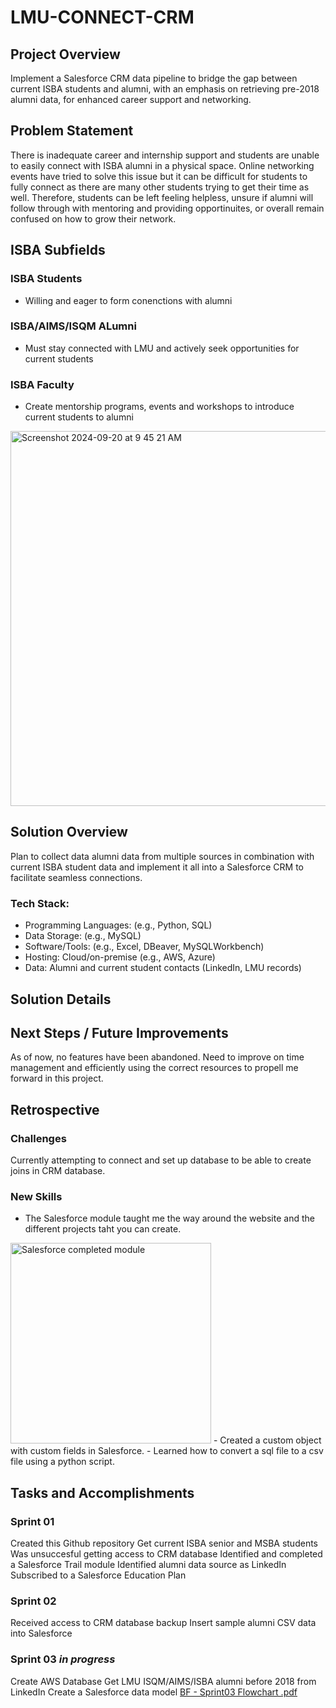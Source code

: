 # LMU-CONNECT-CRM

## Project Overview 
Implement a Salesforce CRM data pipeline to bridge the gap between current ISBA students and alumni, with an emphasis on retrieving pre-2018 alumni data, for enhanced career support and networking.

## Problem Statement 
  There is inadequate career and internship support and students are unable to easily connect with ISBA alumni in a physical space. 
  Online networking events have tried to solve this issue but it can be difficult for students to fully connect as there are many other students trying to get their time as well. Therefore, students can be left feeling helpless, unsure if alumni will follow through with mentoring and providing opportinuites, or overall remain confused on how to grow their network. 


## ISBA Subfields
### ISBA Students 
- Willing and eager to form conenctions with alumni

### ISBA/AIMS/ISQM ALumni
- Must stay connected with LMU and actively seek opportunities for current students

### ISBA Faculty
- Create mentorship programs, events and workshops to introduce current students to alumni

<img width="600" alt="Screenshot 2024-09-20 at 9 45 21 AM" src="https://github.com/user-attachments/assets/2d96431f-6eb0-483d-9321-37a2fd553d25">

## Solution Overview
Plan to collect data alumni data from multiple sources in combination with current ISBA student data and implement it all into a Salesforce CRM to facilitate seamless connections.

### Tech Stack:
- Programming Languages: (e.g., Python, SQL) 
- Data Storage: (e.g., MySQL)
- Software/Tools: (e.g., Excel, DBeaver, MySQLWorkbench)
- Hosting: Cloud/on-premise (e.g., AWS, Azure)
- Data: Alumni and current student contacts (LinkedIn, LMU records)

## Solution Details 

## Next Steps / Future Improvements
As of now, no features have been abandoned. 
Need to improve on time management and efficiently using the correct resources to propell me forward in this project. 

## Retrospective
### Challenges 
Currently attempting to connect and set up database to be able to create joins in CRM database.
### New Skills
- The Salesforce module taught me the way around the website and the different projects taht you can create. 
<img width="321" alt="Salesforce completed module" src="https://github.com/user-attachments/assets/33ba2f05-9875-4208-be3e-d3589201f65b">
- Created a custom object with custom fields in Salesforce.
- Learned how to convert a sql file to a csv file using a python script.

## Tasks and Accomplishments
### Sprint 01
Created this Github repository
Get current ISBA senior and MSBA students
Was unsuccesful getting access to CRM database
Identified and completed a Salesforce Trail module
Identified alumni data source as LinkedIn
Subscribed to a Salesforce Education Plan

### Sprint 02
Received access to CRM database backup
Insert sample alumni CSV data into Salesforce

### Sprint 03 *in progress* 
Create AWS Database
Get LMU ISQM/AIMS/ISBA alumni before 2018 from LinkedIn
Create a Salesforce data model
[BF - Sprint03 Flowchart .pdf](https://github.com/user-attachments/files/17369309/BF.-.Sprint03.Flowchart.pdf)

